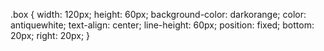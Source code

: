 .box {
    width: 120px;
    height: 60px;
    background-color: darkorange;
    color: antiquewhite;
    text-align: center;
    line-height: 60px;
    position: fixed;
    bottom: 20px;
    right: 20px;
}
